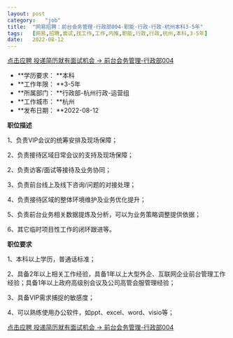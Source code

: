 ```yaml
---
layout:	post
category:	"job"
title:	"网易招聘：前台会务管理-行政部004-职能-行政-行政-杭州本科3-5年"
tags:	[网易,招聘,面试,找工作,工作,内推,职能,行政,行政,杭州,本科,3-5年]
date:	2022-08-12
---
```


[点击应聘 投递简历就有面试机会 ->  前台会务管理-行政部004](http://mobile.bole.netease.com/bole/boleDetail?id=41838&employeeId=346f03c3cda5f04c&key=all)



- **学历要求： **本科
- **工作年限： **3-5年
- **所属部门： **行政部-杭州行政-运营组
- **工作城市： **杭州
- **发布日期： **2022-08-12



**职位描述**

1、负责VIP会议的统筹安排及现场保障； 

2、负责接待区域日常会议的支持及现场保障；

2、负责访客/面试等接待及业务协同； 

3、负责前台线上及线下咨询/问题的对接处理；

4、负责接待区域的整体环境维护及业务优化提升；

5、负责前台业务相关数据提炼及分析，可以为业务策略调整提供依据；

6、其它临时项目性工作的闭环跟进等。



**职位要求**

1、本科以上学历，普通话标准；

2、具备2年以上相关工作经验，具备1年以上大型外企、互联网企业前台管理工作经验；具备1年以上政府高级别会议及公司高管会服管理经验；

3、具备VIP需求捕捉的敏感度；

4、可以熟练使用办公软件，如ppt、excel、word、visio等；



[点击应聘 投递简历就有面试机会 ->  前台会务管理-行政部004](http://mobile.bole.netease.com/bole/boleDetail?id=41838&employeeId=346f03c3cda5f04c&key=all)